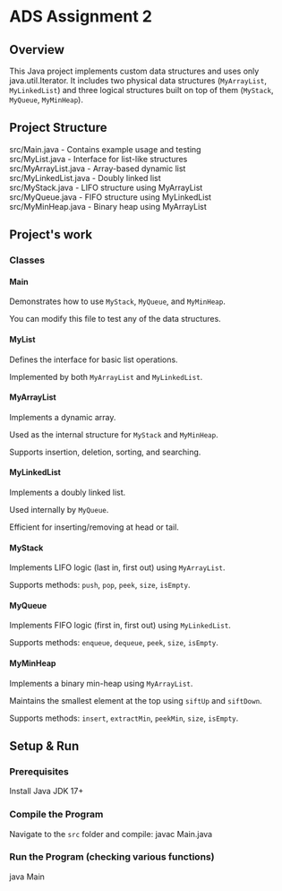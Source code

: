 # ADS Assignment 2

## Overview
This Java project implements custom data structures and uses only java.util.Iterator. It includes two physical data structures (`MyArrayList`, `MyLinkedList`) and three logical structures built on top of them (`MyStack`, `MyQueue`, `MyMinHeap`).

## Project Structure
src/Main.java - Contains example usage and testing  
src/MyList.java - Interface for list-like structures  
src/MyArrayList.java - Array-based dynamic list  
src/MyLinkedList.java - Doubly linked list  
src/MyStack.java - LIFO structure using MyArrayList  
src/MyQueue.java - FIFO structure using MyLinkedList  
src/MyMinHeap.java - Binary heap using MyArrayList  

## Project's work
### Classes

#### Main  
Demonstrates how to use `MyStack`, `MyQueue`, and `MyMinHeap`.

You can modify this file to test any of the data structures.

#### MyList  
Defines the interface for basic list operations.

Implemented by both `MyArrayList` and `MyLinkedList`.

#### MyArrayList  
Implements a dynamic array.

Used as the internal structure for `MyStack` and `MyMinHeap`.

Supports insertion, deletion, sorting, and searching.

#### MyLinkedList  
Implements a doubly linked list.

Used internally by `MyQueue`.

Efficient for inserting/removing at head or tail.

#### MyStack  
Implements LIFO logic (last in, first out) using `MyArrayList`.

Supports methods: `push`, `pop`, `peek`, `size`, `isEmpty`.

#### MyQueue  
Implements FIFO logic (first in, first out) using `MyLinkedList`.

Supports methods: `enqueue`, `dequeue`, `peek`, `size`, `isEmpty`.

#### MyMinHeap  
Implements a binary min-heap using `MyArrayList`.

Maintains the smallest element at the top using `siftUp` and `siftDown`.

Supports methods: `insert`, `extractMin`, `peekMin`, `size`, `isEmpty`.

## Setup & Run
### Prerequisites

Install Java JDK 17+  

### Compile the Program

Navigate to the `src` folder and compile:
javac Main.java

### Run the Program (checking various functions)
java Main
